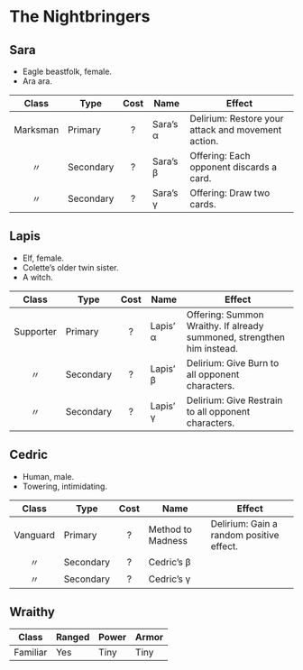 # The Nightbringers

## Sara

  - Eagle beastfolk, female.
  - Ara ara.

|  Class   | Type      | Cost | Name     | Effect                                             |
| :------: | --------- | :--: | -------- | -------------------------------------------------- |
| Marksman | Primary   |  ?   | Sara’s α | Delirium: Restore your attack and movement action. |
|    〃     | Secondary |  ?   | Sara’s β | Offering: Each opponent discards a card.           |
|    〃     | Secondary |  ?   | Sara’s γ | Offering: Draw two cards.                          |

## Lapis

  - Elf, female.
  - Colette’s older twin sister.
  - A witch.

|   Class   | Type      | Cost | Name     | Effect                                                                 |
| :-------: | --------- | :--: | -------- | ---------------------------------------------------------------------- |
| Supporter | Primary   |  ?   | Lapis’ α | Offering: Summon Wraithy. If already summoned, strengthen him instead. |
|     〃     | Secondary |  ?   | Lapis’ β | Delirium: Give Burn to all opponent characters.                        |
|     〃     | Secondary |  ?   | Lapis’ γ | Delirium: Give Restrain to all opponent characters.                    |

## Cedric

  - Human, male.
  - Towering, intimidating.

|  Class   | Type      | Cost | Name              | Effect                                   |
| :------: | --------- | :--: | ----------------- | ---------------------------------------- |
| Vanguard | Primary   |  ?   | Method to Madness | Delirium: Gain a random positive effect. |
|    〃     | Secondary |  ?   | Cedric’s β        |                                          |
|    〃     | Secondary |  ?   | Cedric’s γ        |                                          |

## Wraithy

|  Class   | Ranged | Power | Armor |
| :------: | ------ | ----- | ----- |
| Familiar | Yes    | Tiny  | Tiny  |

